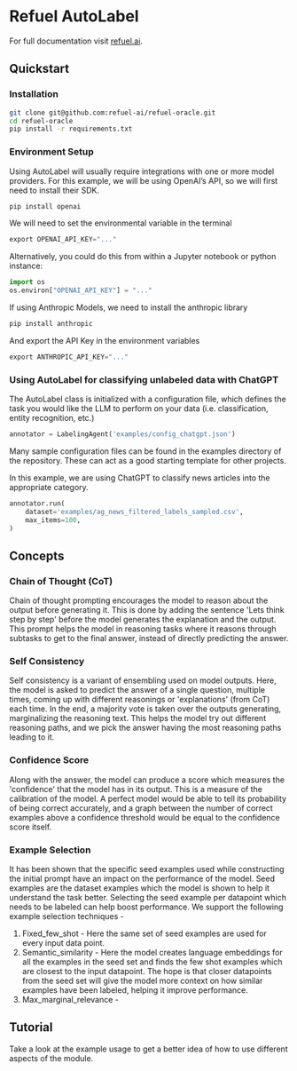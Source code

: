 # Refuel AutoLabel

For full documentation visit [refuel.ai](https://www.refuel.ai).

## Quickstart
### Installation
``` bash
git clone git@github.com:refuel-ai/refuel-oracle.git
cd refuel-oracle
pip install -r requirements.txt
```

### Environment Setup
Using AutoLabel will usually require integrations with one or more model providers.
For this example, we will be using OpenAI’s API, so we will first need to install their SDK.
``` py
pip install openai
```

We will need to set the environmental variable in the terminal
``` py
export OPENAI_API_KEY="..."
```

Alternatively, you could do this from within a Jupyter notebook or python instance:
``` py
import os
os.environ["OPENAI_API_KEY"] = "..."
```

If using Anthropic Models, we need to install the anthropic library
``` py
pip install anthropic
```

And export the API Key in the environment variables
``` py
export ANTHROPIC_API_KEY="..."
```

### Using AutoLabel for classifying unlabeled data with ChatGPT

The AutoLabel class is initialized with a configuration file, which defines the task you would like the LLM to perform on your data (i.e. classification, entity recognition, etc.)
``` py
annotator = LabelingAgent('examples/config_chatgpt.json')
```

Many sample configuration files can be found in the examples directory of the repository. These can act as a good starting template for other projects.

In this example, we are using ChatGPT to classify news articles into the appropriate category.
``` py
annotator.run(
    dataset='examples/ag_news_filtered_labels_sampled.csv',
    max_items=100,
)
```

## Concepts

### Chain of Thought (CoT)
Chain of thought prompting encourages the model to reason about the output before generating it. This is done by adding the sentence 'Lets think step by step' before the model generates the explanation and the output. This prompt helps the model in reasoning tasks where it reasons through subtasks to get to the final answer, instead of directly predicting the answer.

### Self Consistency
Self consistency is a variant of ensembling used on model outputs. Here, the model is asked to predict the answer of a single question, multiple times, coming up with different reasonings or 'explanations' (from CoT) each time. In the end, a majority vote is taken over the outputs generating, marginalizing the reasoning text. This helps the model try out different reasoning paths, and we pick the answer having the most reasoning paths leading to it.

### Confidence Score
Along with the answer, the model can produce a score which measures the 'confidence' that the model has in its output. This is a measure of the calibration of the model. A perfect model would be able to tell its probability of being correct accurately, and a graph between the number of correct examples above a confidence threshold would be equal to the confidence score itself.

### Example Selection
It has been shown that the specific seed examples used while constructing the initial prompt have an impact on the performance of the model. Seed examples are the dataset examples which the model is shown to help it understand the task better. Selecting the seed example per datapoint which needs to be labeled can help boost performance. We support the following example selection techniques -

1. Fixed_few_shot - Here the same set of seed examples are used for every input data point.
2. Semantic_similarity - Here the model creates language embeddings for all the examples in the seed set and finds the few shot examples which are closest to the input datapoint. The hope is that closer datapoints from the seed set will give the model more context on how similar examples have been labeled, helping it improve performance.
3. Max_marginal_relevance - 

## Tutorial

Take a look at the example usage to get a better idea of how to use different aspects of the module.